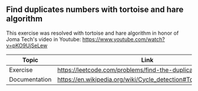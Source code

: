 ## Find duplicates numbers with tortoise and hare algorithm

This exercise was resolved with tortoise and hare algorithm in honor of Joma Tech's video in Youtube: 
https://www.youtube.com/watch?v=pKO9UjSeLew

| Topic         | Link                                                            |
|---------------|-----------------------------------------------------------------|
| Exercise      | https://leetcode.com/problems/find-the-duplicate-number/        |
| Documentation | https://en.wikipedia.org/wiki/Cycle_detection#Tortoise_and_hare |
